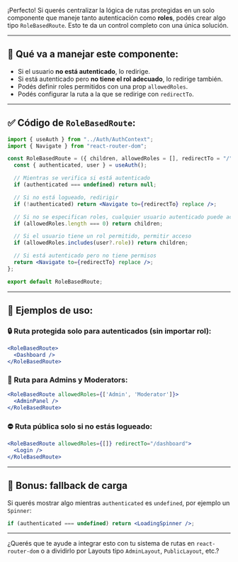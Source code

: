 ¡Perfecto! Si querés centralizar la lógica de rutas protegidas en un solo componente que maneje tanto autenticación como **roles**, podés crear algo tipo `RoleBasedRoute`. Esto te da un control completo con una única solución.

---

## 🧱 Qué va a manejar este componente:
- Si el usuario **no está autenticado**, lo redirige.
- Si está autenticado pero **no tiene el rol adecuado**, lo redirige también.
- Podés definir roles permitidos con una prop `allowedRoles`.
- Podés configurar la ruta a la que se redirige con `redirectTo`.

---

## ✅ Código de `RoleBasedRoute`:

```jsx
import { useAuth } from "../Auth/AuthContext";
import { Navigate } from "react-router-dom";

const RoleBasedRoute = ({ children, allowedRoles = [], redirectTo = "/" }) => {
  const { authenticated, user } = useAuth();

  // Mientras se verifica si está autenticado
  if (authenticated === undefined) return null;

  // Si no está logueado, redirigir
  if (!authenticated) return <Navigate to={redirectTo} replace />;

  // Si no se especifican roles, cualquier usuario autenticado puede acceder
  if (allowedRoles.length === 0) return children;

  // Si el usuario tiene un rol permitido, permitir acceso
  if (allowedRoles.includes(user?.role)) return children;

  // Si está autenticado pero no tiene permisos
  return <Navigate to={redirectTo} replace />;
};

export default RoleBasedRoute;
```

---

## 🧪 Ejemplos de uso:

### 🔒 Ruta protegida solo para autenticados (sin importar rol):
```jsx
<RoleBasedRoute>
  <Dashboard />
</RoleBasedRoute>
```

### 👮 Ruta para Admins y Moderators:
```jsx
<RoleBasedRoute allowedRoles={['Admin', 'Moderator']}>
  <AdminPanel />
</RoleBasedRoute>
```

### ⛔ Ruta pública solo si no estás logueado:
```jsx
<RoleBasedRoute allowedRoles={[]} redirectTo="/dashboard">
  <Login />
</RoleBasedRoute>
```

---

## 🎁 Bonus: fallback de carga

Si querés mostrar algo mientras `authenticated` es `undefined`, por ejemplo un `Spinner`:

```jsx
if (authenticated === undefined) return <LoadingSpinner />;
```

---

¿Querés que te ayude a integrar esto con tu sistema de rutas en `react-router-dom` o a dividirlo por Layouts tipo `AdminLayout`, `PublicLayout`, etc.?